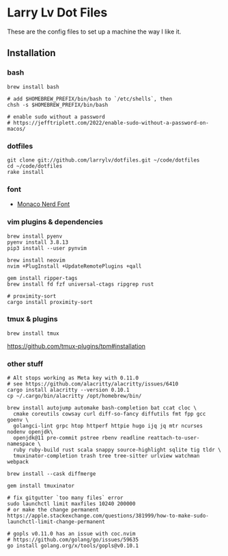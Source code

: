 # Larry Lv Dot Files

These are the config files to set up a machine the way I like it.

## Installation

### bash

```
brew install bash

# add $HOMEBREW_PREFIX/bin/bash to `/etc/shells`, then
chsh -s $HOMEBREW_PREFIX/bin/bash

# enable sudo without a password
# https://jefftriplett.com/2022/enable-sudo-without-a-password-on-macos/
```

### dotfiles

```
git clone git://github.com/larrylv/dotfiles.git ~/code/dotfiles
cd ~/code/dotfiles
rake install
```

### font

* [Monaco Nerd Font](https://github.com/larrylv/monaco-nerd-font/blob/main/Monaco%20Nerd%20Font%20Complete.otf)

### vim plugins & dependencies

```
brew install pyenv
pyenv install 3.8.13
pip3 install --user pynvim

brew install neovim
nvim +PlugInstall +UpdateRemotePlugins +qall

gem install ripper-tags
brew install fd fzf universal-ctags ripgrep rust

# proximity-sort
cargo install proximity-sort
```

### tmux & plugins

```
brew install tmux
```

https://github.com/tmux-plugins/tpm#installation

### other stuff

```
# Alt stops working as Meta key with 0.11.0
# see https://github.com/alacritty/alacritty/issues/6410
cargo install alacritty --version 0.10.1
cp ~/.cargo/bin/alacritty /opt/homebrew/bin/

brew install autojump automake bash-completion bat ccat cloc \
  cmake coreutils cowsay curl diff-so-fancy diffutils fmt fpp gcc goenv \
  golangci-lint grpc htop httperf httpie hugo ijq jq mtr ncurses nodenv openjdk\
  openjdk@11 pre-commit pstree rbenv readline reattach-to-user-namespace \
  ruby ruby-build rust scala snappy source-highlight sqlite tig tldr \
  tmuxinator-completion trash tree tree-sitter urlview watchman webpack

brew install --cask diffmerge

gem install tmuxinator

# fix gitgutter `too many files` error
sudo launchctl limit maxfiles 10240 200000
# or make the change permanent
https://apple.stackexchange.com/questions/381999/how-to-make-sudo-launchctl-limit-change-permanent

# gopls v0.11.0 has an issue with coc.nvim
# https://github.com/golang/go/issues/59635
go install golang.org/x/tools/gopls@v0.10.1
```
